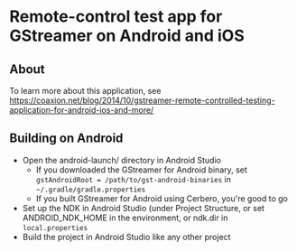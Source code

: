 # Remote-control test app for GStreamer on Android and iOS

## About

To learn more about this application, see
https://coaxion.net/blog/2014/10/gstreamer-remote-controlled-testing-application-for-android-ios-and-more/


## Building on Android

* Open the android-launch/ directory in Android Studio
  * If you downloaded the GStreamer for Android binary, set
    `gstAndroidRoot = /path/to/gst-android-binaries` in `~/.gradle/gradle.properties`
  * If you built GStreamer for Android using Cerbero, you're good to go
* Set up the NDK in Android Studio (under Project Structure, or set ANDROID_NDK_HOME in the environment, or ndk.dir in `local.properties`
* Build the project in Android Studio like any other project
